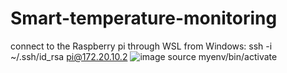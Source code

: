 # Smart-temperature-monitoring

connect to the Raspberry pi through WSL from Windows:
ssh -i ~/.ssh/id_rsa pi@172.20.10.2
![image](https://github.com/user-attachments/assets/d774eac8-4519-47bb-ae5e-73cb6a9fdcb4)
source myenv/bin/activate
